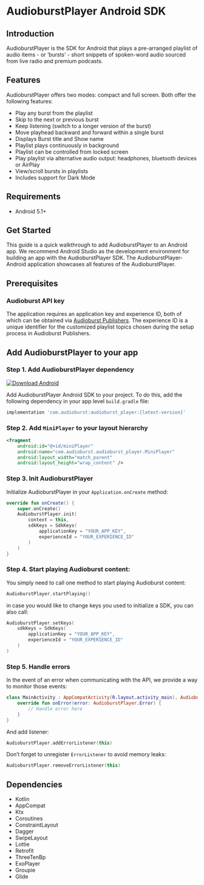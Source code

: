 # AudioburstPlayer Android SDK

## Introduction
AudioburstPlayer is the SDK for Android that plays a pre-arranged playlist of audio items - or ‘bursts’ - short snippets of spoken-word audio sourced from live radio and premium podcasts.

## Features
AudioburstPlayer offers two modes: compact and full screen. Both offer the following features:
- Play any burst from the playlist
- Skip to the next or previous burst
- Keep listening (switch to a longer version of the burst)
- Move playhead backward and forward within a single burst
- Displays Burst title and Show name
- Playlist plays continuously in background
- Playlist can be controlled from locked screen
- Play playlist via alternative audio output: headphones, bluetooth devices or AirPlay
- View/scroll bursts in playlists
- Includes support for Dark Mode

## Requirements
- Android 5.1+

## Get Started

This guide is a quick walkthrough to add AudioburstPlayer to an Android app. We recommend Android Studio as the development environment for building an app with the AudioburstPlayer SDK. The AudioburstPlayer-Android application showcases all features of the AudioburstPlayer.

## Prerequisites

### Audioburst API key
The application requires an application key and experience ID, both of which can be obtained via [Audioburst Publishers](https://studio.audioburst.com/). The experience ID is a unique identifier for the customized playlist topics chosen during the setup process in Audioburst Publishers.

## Add AudioburstPlayer to your app

### Step 1. Add AudioburstPlayer dependency
[ ![Download Android](https://api.bintray.com/packages/audioburst/maven/audioburst_player/images/download.svg) ](https://bintray.com/audioburst/maven/audioburst_player/_latestVersion)

Add AudioburstPlayer Android SDK to your project. To do this, add the following dependency in your app level `build.gradle` file:
```gradle
implementation 'com.audioburst:audioburst_player:{latest-version}'
```

### Step 2. Add `MiniPlayer` to your layout hierarchy
```xml
<fragment
    android:id="@+id/miniPlayer"
    android:name="com.audioburst.audioburst_player.MiniPlayer"
    android:layout_width="match_parent"
    android:layout_height="wrap_content" />
```

### Step 3. Init AudioburstPlayer
Initialize AudioburstPlayer in your `Application.onCreate` method:
```kotlin
override fun onCreate() {
    super.onCreate()
    AudioburstPlayer.init(
        context = this,
        sdkKeys = SdkKeys(
            applicationKey = "YOUR_APP_KEY",
            experienceId = "YOUR_EXPERIENCE_ID"
        )
    )
} 
```

### Step 4. Start playing Audioburst content:
You simply need to call one method to start playing Audioburst content:
```kotlin
AudioburstPlayer.startPlaying()
```

in case you would like to change keys you used to initialize a SDK, you can also call:
```kotlin
AudioburstPlayer.setKeys(
    sdkKeys = SdkKeys(
        applicationKey = "YOUR_APP_KEY",
        experienceId = "YOUR_EXPERIENCE_ID"
    )
)
```

### Step 5. Handle errors
In the event of an error when communicating with the API, we provide a way to monitor those events:
```kotlin
class MainActivity : AppCompatActivity(R.layout.activity_main), AudioburstPlayer.ErrorListener {
    override fun onError(error: AudioburstPlayer.Error) {
        // Handle error here
    }
}
```
And add listener:
```kotlin
AudioburstPlayer.addErrorListener(this)
```
Don’t forget to unregister `ErrorListener` to avoid memory leaks:
```kotlin
AudioburstPlayer.removeErrorListener(this)
```

## Dependencies
- Kotlin
- AppCompat
- Ktx
- Coroutines
- ConstraintLayout
- Dagger
- SwipeLayout
- Lottie
- Retrofit
- ThreeTenBp
- ExoPlayer
- Groupie
- Glide
